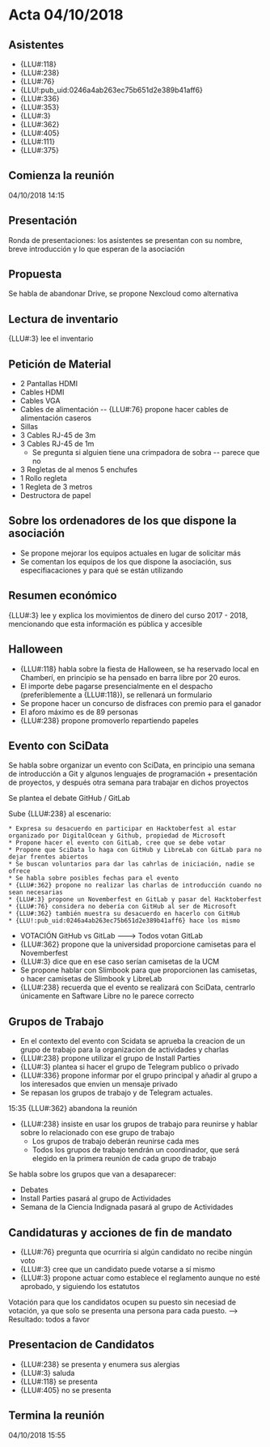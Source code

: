 # Acta 04/10/2018


## Asistentes

* {LLU#:118}
* {LLU#:238}
* {LLU#:76}
* {LLU!:pub_uid:0246a4ab263ec75b651d2e389b41aff6}
* {LLU#:336}
* {LLU#:353}
* {LLU#:3}
* {LLU#:362}
* {LLU#:405}
* {LLU#:111}
* {LLU#:375}


## Comienza la reunión

04/10/2018
14:15


## Presentación

Ronda de presentaciones: los asistentes se presentan con su nombre, breve introducción y lo que esperan de la asociación


## Propuesta

Se habla de abandonar Drive, se propone Nexcloud como alternativa


## Lectura de inventario

{LLU#:3} lee el inventario


## Petición de Material

* 2 Pantallas HDMI
* Cables HDMI
* Cables VGA
* Cables de alimentación  -- {LLU#:76} propone hacer cables de alimentación caseros
* Sillas
* 3 Cables RJ-45 de 3m
* 3 Cables RJ-45 de 1m
  * Se pregunta si alguien tiene una crimpadora de sobra -- parece que no
* 3 Regletas de al menos 5 enchufes
* 1 Rollo regleta
* 1 Regleta de 3 metros
* Destructora de papel	


## Sobre los ordenadores de los que dispone la asociación

* Se propone mejorar los equipos actuales en lugar de solicitar más
* Se comentan los equipos de los que dispone la asociación, sus especifiacaciones y para qué se están utilizando


## Resumen económico

{LLU#:3} lee y explica los movimientos de dinero del curso 2017 - 2018, mencionando que esta información es pública y accesible


## Halloween
	
* {LLU#:118} habla sobre la fiesta de Halloween, se ha reservado local en Chamberí, en principio se ha pensado en barra libre por 20 euros.
* El importe debe pagarse presencialmente en el despacho (preferiblemente a {LLU#:118}), se rellenará un formulario
* Se propone hacer un concurso de disfraces con premio para el ganador
* El aforo máximo es de 89 personas
* {LLU#:238} propone promoverlo repartiendo papeles


## Evento con SciData
	
Se habla sobre organizar un evento con SciData, en principio una semana de introducción a Git y algunos lenguajes de programación + presentación de proyectos, y después otra semana para trabajar en dichos proyectos

Se plantea el debate GitHub / GitLab

Sube {LLU#:238} al escenario:

    * Expresa su desacuerdo en participar en Hacktoberfest al estar organizado por DigitalOcean y Github, propiedad de Microsoft
    * Propone hacer el evento con GitLab, cree que se debe votar
    * Propone que SciData lo haga con GitHub y LibreLab con GitLab para no dejar frentes abiertos
    * Se buscan voluntarios para dar las cahrlas de iniciación, nadie se ofrece
    * Se habla sobre posibles fechas para el evento
    * {LLU#:362} propone no realizar las charlas de introducción cuando no sean necesarias
    * {LLU#:3} propone un Novemberfest en GitLab y pasar del Hacktoberfest
    * {LLU#:76} considera no debería con GitHub al ser de Microsoft 
    * {LLU#:362} también muestra su desacuerdo en hacerlo con GitHub
    * {LLU!:pub_uid:0246a4ab263ec75b651d2e389b41aff6} hace los mismo

* VOTACIÓN GitHub vs GitLab ---> Todos votan GitLab
* {LLU#:362} propone que la universidad proporcione camisetas para el Novemberfest
* {LLU#:3} dice que en ese caso serían camisetas de la UCM
* Se propone hablar con Slimbook para que proporcionen las camisetas, o hacer camisetas de Slimbook y LibreLab
* {LLU#:238} recuerda que el evento se realizará con SciData, centrarlo únicamente en Saftware Libre no le parece correcto


## Grupos de Trabajo

* En el contexto del evento con Scidata se aprueba la creacion de un grupo de trabajo para la organizacion de actividades y charlas
* {LLU#:238} propone utilizar el grupo de Install Parties
* {LLU#:3} plantea si hacer el grupo de Telegram publico o privado
* {LLU#:336} propone informar por el grupo principal y añadir al grupo a los interesados que envien un mensaje privado	
* Se repasan los grupos de trabajo y de Telegram actuales. 

15:35 {LLU#:362} abandona la reunión

* {LLU#:238} insiste en usar los grupos de trabajo para reunirse y hablar sobre lo relacionado con ese grupo de trabajo
  * Los grupos de trabajo deberán reunirse cada mes
  * Todos los grupos de trabajo tendrán un coordinador, que será elegido en la primera reunión de cada grupo de trabajo

Se habla sobre los grupos que van a desaparecer:

* Debates
* Install Parties pasará al grupo de Actividades
* Semana de la Ciencia Indignada pasará al grupo de Actividades



## Candidaturas y acciones de fin de mandato
	
* {LLU#:76} pregunta que ocurriría si algún candidato no recibe ningún voto
* {LLU#:3} cree que un candidato puede votarse a sí mismo
* {LLU#:3} propone actuar como establece el reglamento aunque no esté aprobado, y siguiendo los estatutos

Votación para que los candidatos ocupen su puesto sin necesiad de votación, ya que solo se presenta una persona para cada puesto. --> Resultado: todos a favor

## Presentacion de Candidatos
	
* {LLU#:238} se presenta y enumera sus alergias
* {LLU#:3} saluda
* {LLU#:118} se presenta
* {LLU#:405} no se presenta

## Termina la reunión

04/10/2018
15:55
